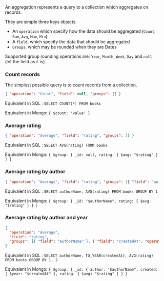 An aggregation represents a query to a collection which aggregates on records.

They are simple three keys objects:

- An `operation` which specify how the data should be aggregated (`Count`, `Sum`, `Avg`, `Max`, `Min`)
- A `field`, which specify the data that should be aggregated
- `Groups`, which may be rounded when they are Dates

Supported group rounding operations are: `Year`, `Month`, `Week`, `Day` and `null` (let the field as it is).

### Count records

The simplest possible query is to count records from a collection.

```json
{ "operation": "Count", "field": null, "groups": [] }
```

Equivalent in SQL : `SELECT COUNT(*) FROM books`

Equivalent in Mongo: `{ $count: 'value' }`

### Average rating

```json
{ "operation": "Average", "field": "rating", "groups": [] }
```

Equivalent in SQL : `SELECT AVG(rating) FROM books`

Equivalent in Mongo: `{ $group: { _id: null, rating: { $avg: "$rating" } } }`

### Average rating by author

```json
{ "operation": "Average", "field": "rating", "groups": [{ "field": "author:name" }] }
```

Equivalent in SQL : `SELECT authorName, AVG(rating) FROM books GROUP BY 1`

Equivalent in Mongo: `{ $group: { _id: "$authorName", rating: { $avg: "$rating" } } }`

### Average rating by author and year

```json
{
  "operation": "Average",
  "field": "rating",
  "groups": [{ "field": "authorName" }, { "field": "createdAt", "operation": "Year" }]
}
```

Equivalent in SQL : `SELECT authorName, TO_YEAR(createdAt), AVG(rating) FROM books GROUP BY 1, 2`

Equivalent in Mongo: `{ $group: { _id: { author: "$authorName", created: { $year: "$createdAt" }, rating: { $avg: "$rating" } } }`
